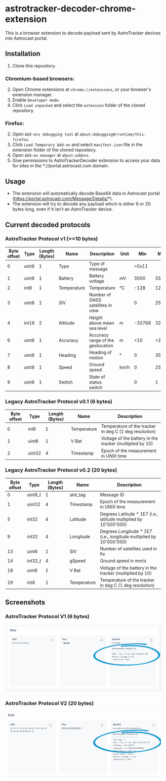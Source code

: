# astrotracker-decoder-chrome-extension
This is a browser extension to decode payload sent by AstroTracker devices into Astrocast portal.

## Installation
1. Clone this repository.

### Chromium-based browsers:
2. Open Chrome extensions at `chrome://extensions`, or your browser's extension manager.
3. Enable `Developer mode`.
4. Click `Load unpacked` and select the `extension` folder of the cloned repository.

### Firefox:
2. Open `Add-ons debugging tool` at `about:debugging#/runtime/this-firefox`.
3. Click `Load Temporary Add-on` and select `manifest.json` file in the extension folder of the cloned repository.
4. Open `Add-on manager` at `about:addons`.
5. Give permissions to AstroTrackerDecoder extension to access your data for sites in the *://portal.astrocast.com domain.

## Usage
- The extension will automatically decode Base64 data in Astrocast portal (https://portal.astrocast.com/Message/Details/*).
- The extension will try to decode any payload which is either 6 or 20 bytes long, even if it isn't an AstroTracker device.

## Current decoded protocols

### AstroTracker Protocol v1 (>=10 bytes)

|Byte offset|Type|Length (Bytes)|Name|Description|Unit|Min|Max|
|-|-----|-|-----------|---------------------------------|----|--|--|
|0|uint8|1|Type       |Type of message                  |    |=0x11|
|1|uint8|1|Battery    |Battery voltage                  |mV  |3000  |5550 |
|2|int8 |1|Temperature|Temperature                      |°C  |-128  |127  |
|3|uint8|1|SIV        |Number of GNSS satellites in view|    |0     |255  |
|4|int16|2|Altitude   |Height above mean sea level      |m   |-32768|32767|
|6|uint8|1|Accuracy   |Accuracy range of the geolocation|m   |<10   |>2550|
|7|uint8|1|Heading    |Heading of motion                |°   |0     |358  |
|8|uint8|1|Speed      |Ground speed                     |km/h|0     |255  |
|9|uint8|1|Switch     |State of status switch           |    |0     |1    |

### Legacy AstroTracker Protocol v0.1 (6 bytes)

|Byte offset|Type|Length (Bytes)|Name|Description|
|---|---|---|---|---|
|0|int8|1|Temperature|Temperature of the tracker in deg C (1 deg resolution)|
|1|uint8|1|V Bat|Voltage of the battery in the tracker (multiplied by 10)|
|2|uint32|4|Timestamp|Epoch of the measurement in UNIX time|

### Legacy AstroTracker Protocol v0.2 (20 bytes)

|Byte offset|Type|Length (Bytes)|Name|Description|
|---|---|---|---|---|
|0|uint8_t|1|slot_tag|Message ID|
|1|uint32|4|Timestamp|Epoch of the measurement in UNIX time|
|5|int32|4|Latitude|Degrees Latitude * 1E7 (i.e., latitude multiplied by 10'000'000)|
|9|int32|4|Longitude|Degrees Longitude * 1E7 (i.e., longitude multiplied by 10'000'000)|
|13|uint8|1|SIV|Number of satellites used in fix|
|14|int32_t|4|gSpeed|Ground speed in mm/s|
|18|uint8|1|V Bat|Voltage of the battery in the tracker (multiplied by 10)|
|19|int8|1|Temperature|Temperature of the tracker in deg C (1 deg resolution)|

## Screenshots

### AstroTracker Protocol V1 (6 bytes)
![AstroTracker Protocol V1](screenshots/screenshot_v1.png)

### AstroTracker Protocol V2 (20 bytes)
![AstroTracker Protocol V2](screenshots/screenshot_v2.png)
